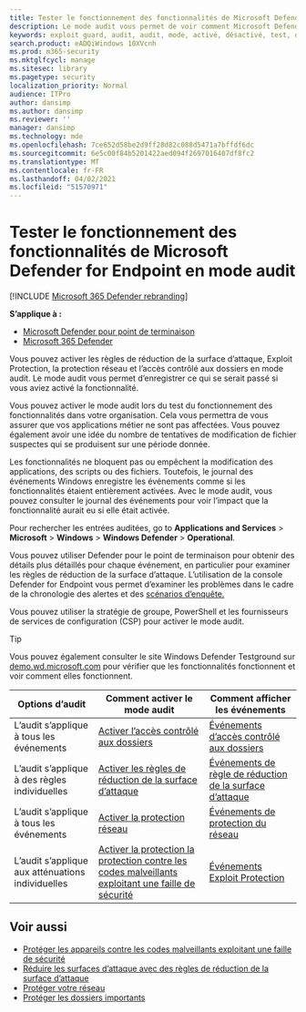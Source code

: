 ```yaml
---
title: Tester le fonctionnement des fonctionnalités de Microsoft Defender for Endpoint en mode audit
description: Le mode audit vous permet de voir comment Microsoft Defender pour point de terminaison protégerait vos appareils s’il était activé.
keywords: exploit guard, audit, audit, mode, activé, désactivé, test, démonstration, évaluer, atelier
search.product: eADQiWindows 10XVcnh
ms.prod: m365-security
ms.mktglfcycl: manage
ms.sitesec: library
ms.pagetype: security
localization_priority: Normal
audience: ITPro
author: dansimp
ms.author: dansimp
ms.reviewer: ''
manager: dansimp
ms.technology: mde
ms.openlocfilehash: 7ce652d58be2d9ff28d82c088d5471a7bffdf6dc
ms.sourcegitcommit: 6e5c00f84b5201422aed094f2697016407df8fc2
ms.translationtype: MT
ms.contentlocale: fr-FR
ms.lasthandoff: 04/02/2021
ms.locfileid: "51570971"
---
```

# <a name="test-how-microsoft-defender-for-endpoint-features-work-in-audit-mode"></a>Tester le fonctionnement des fonctionnalités de Microsoft Defender for Endpoint en mode audit

[!INCLUDE [Microsoft 365 Defender rebranding](../../includes/microsoft-defender.md)]

**S’applique à :**
- [Microsoft Defender pour point de terminaison](https://go.microsoft.com/fwlink/?linkid=2154037)
- [Microsoft 365 Defender](https://go.microsoft.com/fwlink/?linkid=2118804)


Vous pouvez activer les règles de réduction de la surface d’attaque, Exploit Protection, la protection réseau et l’accès contrôlé aux dossiers en mode audit. Le mode audit vous permet  d’enregistrer ce qui se serait passé si vous aviez activé la fonctionnalité.

Vous pouvez activer le mode audit lors du test du fonctionnement des fonctionnalités dans votre organisation. Cela vous permettra de vous assurer que vos applications métier ne sont pas affectées. Vous pouvez également avoir une idée du nombre de tentatives de modification de fichier suspectes qui se produisent sur une période donnée.

Les fonctionnalités ne bloquent pas ou empêchent la modification des applications, des scripts ou des fichiers. Toutefois, le journal des événements Windows enregistre les événements comme si les fonctionnalités étaient entièrement activées. Avec le mode audit, vous pouvez consulter le journal des événements pour voir l’impact que la fonctionnalité aurait eu si elle était activée.

Pour rechercher les entrées auditées, go to **Applications and Services**  >  **Microsoft**  >  **Windows**  >  **Windows Defender**  >  **Operational**.

Vous pouvez utiliser Defender pour le point de terminaison pour obtenir des détails plus détaillés pour chaque événement, en particulier pour examiner les règles de réduction de la surface d’attaque. L’utilisation de la console Defender for Endpoint vous permet d’examiner les problèmes dans le cadre de la chronologie des alertes et des [scénarios d’enquête.](investigate-alerts.md)

Vous pouvez utiliser la stratégie de groupe, PowerShell et les fournisseurs de services de configuration (CSP) pour activer le mode audit.

> [!TIP]
> Vous pouvez également consulter le site Windows Defender Testground sur [demo.wd.microsoft.com](https://demo.wd.microsoft.com?ocid=cx-wddocs-testground) pour vérifier que les fonctionnalités fonctionnent et voir comment elles fonctionnent.

 **Options d’audit** | **Comment activer le mode audit** | **Comment afficher les événements**
|---------|---------|---------|
| L’audit s’applique à tous les événements | [Activer l’accès contrôlé aux dossiers](enable-controlled-folders.md) | [Événements d’accès contrôlé aux dossiers](evaluate-controlled-folder-access.md#review-controlled-folder-access-events-in-windows-event-viewer)
| L’audit s’applique à des règles individuelles | [Activer les règles de réduction de la surface d’attaque](enable-attack-surface-reduction.md) | [Événements de règle de réduction de la surface d’attaque](evaluate-attack-surface-reduction.md#review-attack-surface-reduction-events-in-windows-event-viewer)
| L’audit s’applique à tous les événements | [Activer la protection réseau](enable-network-protection.md) | [Événements de protection du réseau](evaluate-network-protection.md#review-network-protection-events-in-windows-event-viewer)
| L’audit s’applique aux atténuations individuelles | [Activer la protection la protection contre les codes malveillants exploitant une faille de sécurité](enable-exploit-protection.md) | [Événements Exploit Protection](exploit-protection.md#review-exploit-protection-events-in-windows-event-viewer)

## <a name="related-topics"></a>Voir aussi

* [Protéger les appareils contre les codes malveillants exploitant une faille de sécurité](exploit-protection.md)
* [Réduire les surfaces d’attaque avec des règles de réduction de la surface d’attaque](attack-surface-reduction.md)
* [Protéger votre réseau](network-protection.md)
* [Protéger les dossiers importants](controlled-folders.md)

